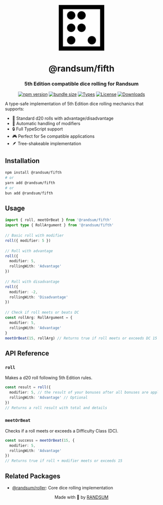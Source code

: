 <div align="center">
  <img width="150" height="150" src="https://raw.githubusercontent.com/RANDSUM/randsum/main/icon.webp" alt="Randsum Logo">
  <h1>@randsum/fifth</h1>
  <h3>5th Edition compatible dice rolling for Randsum</h3>

[![npm version](https://img.shields.io/npm/v/@randsum/fifth)](https://www.npmjs.com/package/@randsum/fifth)
[![bundle size](https://img.shields.io/bundlephobia/minzip/@randsum/fifth)](https://bundlephobia.com/package/@randsum/fifth)
[![Types](https://img.shields.io/npm/types/@randsum/fifth)](https://www.npmjs.com/package/@randsum/fifth)
[![License](https://img.shields.io/npm/l/@randsum/fifth)](https://github.com/RANDSUM/randsum/blob/main/LICENSE)
[![Downloads](https://img.shields.io/npm/dm/@randsum/fifth)](https://www.npmjs.com/package/@randsum/fifth)

</div>

A type-safe implementation of 5th Edition dice rolling mechanics that supports:

- 🎲 Standard d20 rolls with advantage/disadvantage
- 🎯 Automatic handling of modifiers
- 🔒 Full TypeScript support
- 🎮 Perfect for 5e compatible applications
- 🪶 Tree-shakeable implementation

## Installation

```bash
npm install @randsum/fifth
# or
yarn add @randsum/fifth
# or
bun add @randsum/fifth
```

## Usage

```typescript
import { roll, meetOrBeat } from '@randsum/fifth'
import type { RollArgument } from '@randsum/fifth'

// Basic roll with modifier
roll({ modifier: 5 })

// Roll with advantage
roll({
  modifier: 5,
  rollingWith: 'Advantage'
})

// Roll with disadvantage
roll({
  modifier: -2,
  rollingWith: 'Disadvantage'
})

// Check if roll meets or beats DC
const rollArg: RollArgument = {
  modifier: 5,
  rollingWith: 'Advantage'
}
meetOrBeat(15, rollArg) // Returns true if roll meets or exceeds DC 15
```

## API Reference

### `roll`

Makes a d20 roll following 5th Edition rules.

```typescript
const result = roll({
  modifier: 5, // the result of your bonuses after all bonuses are applied
  rollingWith: 'Advantage' // Optional
})
// Returns a roll result with total and details
```

### `meetOrBeat`

Checks if a roll meets or exceeds a Difficulty Class (DC).

```typescript
const success = meetOrBeat(15, {
  modifier: 5,
  rollingWith: 'Advantage'
})
// Returns true if roll + modifier meets or exceeds 15
```

## Related Packages

- [@randsum/roller](https://github.com/RANDSUM/randsum/tree/main/packages/roller): Core dice rolling implementation

<div align="center">
Made with 👹 by <a href="https://github.com/RANDSUM">RANDSUM</a>
</div>
